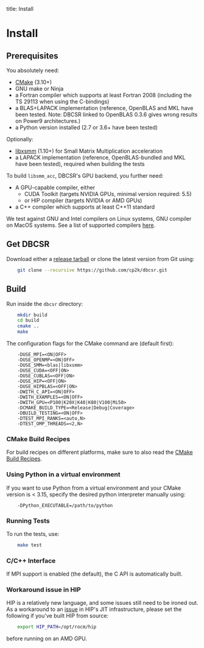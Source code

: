 title: Install

# Install

## Prerequisites

You absolutely need:

* [CMake](https://cmake.org/) (3.10+)
* GNU make or Ninja
* a Fortran compiler which supports at least Fortran 2008 (including the TS 29113 when using the C-bindings)
* a BLAS+LAPACK implementation (reference, OpenBLAS and MKL have been tested. Note: DBCSR linked to OpenBLAS 0.3.6 gives wrong results on Power9 architectures.)
* a Python version installed (2.7 or 3.6+ have been tested)

Optionally:

* [libxsmm](https://github.com/hfp/libxsmm) (1.10+) for Small Matrix Multiplication acceleration
* a LAPACK implementation (reference, OpenBLAS-bundled and MKL have been tested), required when building the tests

To build `libsmm_acc`, DBCSR's GPU backend, you further need:

* A GPU-capable compiler, either
  * CUDA Toolkit (targets NVIDIA GPUs, minimal version required: 5.5)
  * or HIP compiler (targets NVIDIA or AMD GPUs)
* a C++ compiler which supports at least C++11 standard

We test against GNU and Intel compilers on Linux systems, GNU compiler on MacOS systems. See a list of supported compilers [here](./3-supported-compilers.html).

## Get DBCSR

Download either a [release tarball](https://github.com/cp2k/dbcsr/releases) or clone the latest version from Git using:

```bash
    git clone --recursive https://github.com/cp2k/dbcsr.git
```

## Build

Run inside the `dbcsr` directory:

```bash
    mkdir build
    cd build
    cmake ..
    make
```

 The configuration flags for the CMake command are (default first):

```
    -DUSE_MPI=<ON|OFF>
    -DUSE_OPENMP=<ON|OFF>
    -DUSE_SMM=<blas|libxsmm>
    -DUSE_CUDA=<OFF|ON>
    -DUSE_CUBLAS=<OFF|ON>
    -DUSE_HIP=<OFF|ON>
    -DUSE_HIPBLAS=<OFF|ON>
    -DWITH_C_API=<ON|OFF>
    -DWITH_EXAMPLES=<ON|OFF>
    -DWITH_GPU=<P100|K20X|K40|K80|V100|Mi50>
    -DCMAKE_BUILD_TYPE=<Release|Debug|Coverage>
    -DBUILD_TESTING=<ON|OFF>
    -DTEST_MPI_RANKS=<auto,N>
    -DTEST_OMP_THREADS=<2,N>
```

### CMake Build Recipes

For build recipes on different platforms, make sure to also read the [CMake Build Recipes](./2-cmake-build-recipes.html).

### Using Python in a virtual environment

If you want to use Python from a virtual environment and your CMake version is < 3.15, specify the desired python interpreter manually using:

```
    -DPython_EXECUTABLE=/path/to/python
```

### Running Tests

To run the tests, use:

```bash
    make test
```

### C/C++ Interface

If MPI support is enabled (the default), the C API is automatically built.

### Workaround issue in HIP

HIP is a relatively new language, and some issues still need to be ironed out. As a workaround to an [issue](https://github.com/ROCm-Developer-Tools/HIP/pull/1543) in HIP's JIT infrastructure, please set the following if you've built HIP from source:

```bash
    export HIP_PATH=/opt/rocm/hip
```

before running on an AMD GPU.
